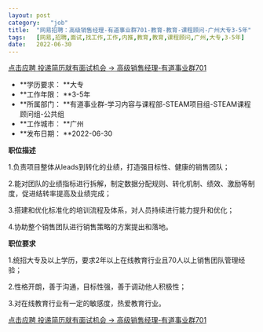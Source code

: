 ```yaml
---
layout:	post
category:	"job"
title:	"网易招聘：高级销售经理-有道事业群701-教育-教育-课程顾问-广州大专3-5年"
tags:	[网易,招聘,面试,找工作,工作,内推,教育,教育,课程顾问,广州,大专,3-5年]
date:	2022-06-30
---
```


[点击应聘 投递简历就有面试机会 ->  高级销售经理-有道事业群701](http://mobile.bole.netease.com/bole/boleDetail?id=25496&employeeId=346f03c3cda5f04c&key=all)



- **学历要求： **大专
- **工作年限： **3-5年
- **所属部门： **有道事业群-学习内容与课程部-STEAM项目组-STEAM课程顾问组-公共组
- **工作城市： **广州
- **发布日期： **2022-06-30



**职位描述**

1.负责项目整体从leads到转化的业绩，打造强目标性、健康的销售团队；

2.能对团队的业绩指标进行拆解，制定数据分配规则、转化机制、绩效、激励等制度，促进结转率提高及业绩完成；

3.搭建和优化标准化的培训流程及体系，对人员持续进行能力提升和优化；

4.协助整个销售团队进行销售策略的方案提出和落地。







**职位要求**

1.统招大专及以上学历，要求2年以上在线教育行业且70人以上销售团队管理经验；

2.性格开朗，善于沟通，目标性强，善于调动他人积极性；

3.对在线教育行业有一定的敏感度，热爱教育行业。



[点击应聘 投递简历就有面试机会 ->  高级销售经理-有道事业群701](http://mobile.bole.netease.com/bole/boleDetail?id=25496&employeeId=346f03c3cda5f04c&key=all)